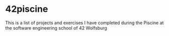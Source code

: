 # 42piscine
This is a list of projects and exercises I have completed during the Piscine at the software engineering school of 42 Wolfsburg

